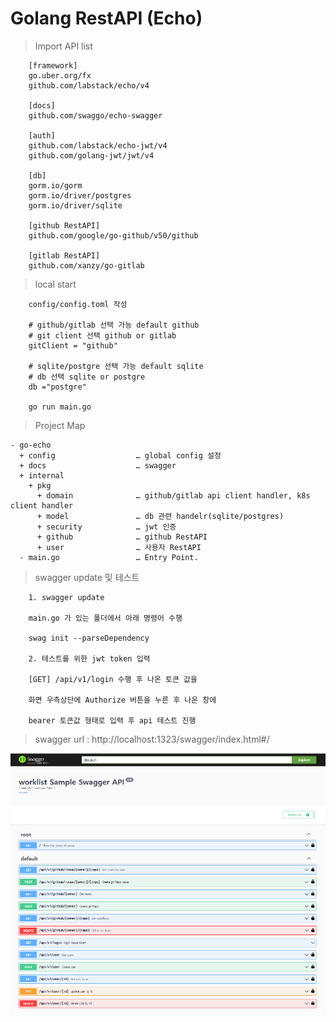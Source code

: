 # Golang RestAPI (Echo)

> Import API list


```
    [framework]
    go.uber.org/fx
    github.com/labstack/echo/v4

    [docs]
    github.com/swaggo/echo-swagger

    [auth]
    github.com/labstack/echo-jwt/v4
    github.com/golang-jwt/jwt/v4

    [db]
    gorm.io/gorm
    gorm.io/driver/postgres
    gorm.io/driver/sqlite

    [github RestAPI]
    github.com/google/go-github/v50/github
    
    [gitlab RestAPI]
    github.com/xanzy/go-gitlab
```

> local start 

```
    config/config.toml 작성
    
    # github/gitlab 선택 가능 default github
    # git client 선택 github or gitlab
    gitClient = "github"
    
    # sqlite/postgre 선택 가능 default sqlite
    # db 선택 sqlite or postgre
    db ="postgre"

    go run main.go
```

> Project Map

```
- go-echo
  + config                  … global config 설정
  + docs                    … swagger
  + internal
    + pkg
      + domain              … github/gitlab api client handler, k8s client handler
      + model               … db 관련 handelr(sqlite/postgres)       
      + security            … jwt 인증
      + github              … github RestAPI
      + user                … 사용자 RestAPI
  - main.go                 … Entry Point.
  ```


> swagger update 및 테스트 

```
    1. swagger update

    main.go 가 있는 폴더에서 아래 명령어 수행 

    swag init --parseDependency

    2. 테스트를 위한 jwt token 입력 

    [GET] /api/v1/login 수행 후 나온 토큰 값을 
    
    화면 우측상단에 Authorize 버튼을 누른 후 나온 창에 
    
    bearer 토큰값 형태로 입력 후 api 테스트 진행 
```

> swagger url : http://localhost:1323/swagger/index.html#/

![default](image/swagger.PNG)




   



